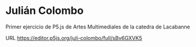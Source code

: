 # Julián Colombo
Primer ejercicio de P5.js de Artes Multimediales de la catedra de Lacabanne

URL https://editor.p5js.org/juli-colombo/full/sBv6GXVK5 
